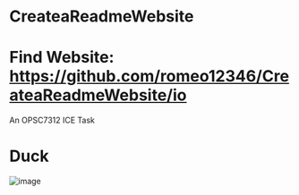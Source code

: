 # CreateaReadmeWebsite
# Find Website: https://github.com/romeo12346/CreateaReadmeWebsite/io
An OPSC7312 ICE Task
# Duck
![image](https://github.com/romeo12346/CreateaReadmeWebsite/assets/116079876/8519b465-d0f6-41ea-8273-249c969251c7)
